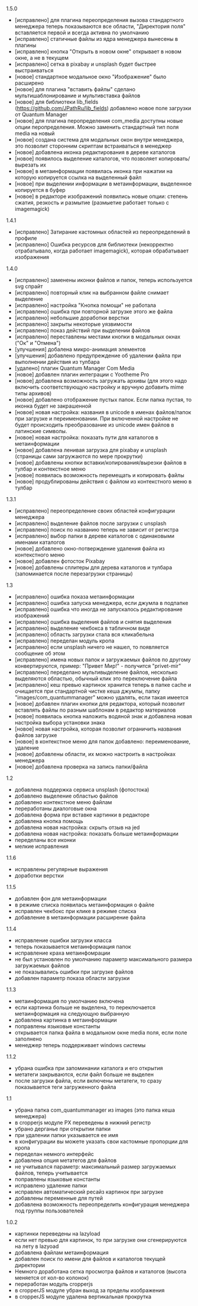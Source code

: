 1.5.0
- [исправлено] для плагина переопределения вызова стандартного менеджера теперь показываются все области, "Директория поля" вставляется первой и всегда активна по умолчанию
- [исправлено] статичные файлы из ядра менеджера вынесены в плагины
- [исправлено] кнопка "Открыть в новом окне" открывает в новом окне, а не в текущем
- [исправлено] сетка в pixabay и unsplash будет быстрее выстраиваться
- [новое] стандартное модальное окно "Изображение" было расширено
- [новое] для плагина "вставить файлы" сделано мультишаблонирование и мультивставка файлов
- [новое] для библиотеки lib_fields (https://github.com/JPathRu/lib_fields) добавлено новое поле загрузки от Quantum Manager
- [новое] для плагина перопределения com_media доступны новые опции перопределения. Можно заменить стандартный тип поля media на новый 
- [новое] создана система для модальных окон внутри менеджера, это позволит сторонним скриптам встраиваться в менеджер
- [новое] добавлена иконка редактирования в дереве каталогов
- [новое] появилось выделение каталогов, что позволяет копировать/вырезать их
- [новое] в метаинформации появилась иконка при нажатии на которую копируется ссылка на выделенный файл
- [новое] при выделении информации в метаинформации, выделенное копируется в буфер
- [новое] в редакторе изображений появились новые опции: степень сжатия, резкость и размытие (размыетие работает только с imagemagick)

1.4.1
- [исправлено] Затирание кастомных областей из переопределений в профиле
- [исправлено] Ошибка ресурсов для библиотеки (некорректно отрабатывало, когда работает imagemagick), которая обрабатывает изображения

1.4.0
- [исправлено] заменены иконки файлов и папок, теперь используется svg спрайт
- [исправлено] повторный клик на выбранном файле снимает выделение
- [исправлено] настройка "Кнопка помощи" не работала
- [исправлено] ошибка при повторной загрузке этого же файла
- [исправлено] небольшие доработки верстки
- [исправлено] закрыты некоторые уязвимости
- [исправлено] показ действий при выделении файлов
- [исправлено] переставлены местами кнопки в модальных окнах ("Ок" и "Отмена")
- [улучшения] добалена микро-анимация элементов
- [улучшения] добавлено предупреждение об удалении файла при выполнении действия из тулбара
- [удалено] плагин Quantum Manager Com Media
- [новое] добавлен плагин интеграции с Yootheme Pro
- [новое] добавлена возможность загружать архивы (для этого надо включить соответствующую настройку и вручную добавить mime типы архивов)
- [новое] добавлено отображение пустых папок. Если папка пустая, то иконка будет не закрашенной
- [новое] новая настройка: названия в unicode в именах файлов/папок при загрузке и переименовании. При включенной настройке не будет происходить преобразование из unicode имен файлов в латинские символы.
- [новое] новая настройка: показать пути для каталогов в метаинформации
- [новое] добавлена ленивая загрузка для pixabay и unsplash (страницы сами загружаются по мере прокрутки)
- [новое] добавлены кнопки вставки/копирования/вырезки файлов в тулбар и контекстное меню
- [новое] появилась возможность перемещать и копировать файлы
- [новое] продублированы действия с файлом из контекстного меню в тулбар

1.3.1
- [исправлено] переопределение своих областей конфигурации менеджера
- [исправлено] выделение файлов после загрузки с unsplash
- [исправлено] поиск по названию теперь не зависит от регистра
- [исправлено] выбор папки в дереве каталогов с одинаковыми именами каталогов
- [новое] добавлено окно-потверждение удаления файла из контекстного меню
- [новое] добавлен фотосток Pixabay 
- [новое] добавлены сплитеры для дерева каталогов и тулбара (запоминается после перезагрузки страницы)

1.3
- [исправлено] ошибка показа метаинформации
- [исправлено] ошибка запуска менеджера, если джумла в подпапке
- [исправлено] ошибка что иногда не запускалось редактирование изображений
- [исправлено] ошибка выделения файлов и снятия выделения
- [исправлено] выделение чекбокса в табличном виде
- [исправлено] область загрузки стала вся кликабельна
- [исправлено] переделан модуль кропа
- [исправлено] если unsplash ничего не нашел, то появляется сообщение об этом
- [исправлено] имена новых папок и загружаемых файлов по другому конвертируются, пример: "Привет Мир!" - получится "privet-mir"
- [исправлено] переделано мультивыделение файлов, несколько выделяются областью, обычный клик это переключение файла
- [исправлено] кеш превью картинок хранится теперь в папке cache и очищается при стандартной чистке кеша джумлы, папку "images/com_quantummanager" можно удалять, если такая имеется
- [новое] добавлен плагин кнопки для редактора, который позволит вставлять файлы по разным шаблонам в редактор материалов
- [новое] появилась кнопка наложить водяной знак и добавлена новая настройка выбора установки знака
- [новое] новая настройка, которая позволит ограничить названия файлов загрузке
- [новое] в контекстное меню для папок добавлено: переименование, удаление
- [новое] добавлены области, их можно настроить в настройках менеджера
- [новое] добавлена проверка на запись папки/файла 

1.2
- добавлена поддержка сервиса unsplash (фотостока)
- добавлено выделение областью файлов
- добавлено контекстное меню файлам
- переработаны диалоговые окна
- добавлена форма при вставке картинки в редакторе
- добавлена кнопка помощь
- добавлена новая настройка: скрыть отзыв на jed
- добавлена новая настройка: показать больше метаинформации
- переделаны все иконки 
- мелкие исправления

1.1.6
- исправлены регулярные выражения
- доработки верстки

1.1.5
- добавлен фон для метаинформации
- в режиме списка появилась метаинформация о файле
- исправлен чекбокс при клике в режиме списка
- добавление в метаинформации расширение файла

1.1.4
- исправление ошибки загрузки класса
- теперь показывается метаинформация папок
- исправление краха метаинфомрации
- не был установлен по умолчанию параметр максимального размера загружаемых файлов
- не показывались ошибки при загрузке файлов
- добавлен параметр показа области загрузки

1.1.3
- метаинформация по умолчанию включена
- если картинка больше не выделена, то переключается метаинформация на следующую выбранную
- добавлена картинка в метаинформации
- поправлены языковые константы
- открывается папка файла в модальном окне media поля, если поле заполнено
- менеджер теперь поддерживает windows системы

1.1.2
- убрана ошибка при запоминании каталога и его открытия
- метатеги закрываются, если файл больше не выделен
- после загрузки файла, если включены метатеги, то сразу показывается теги загруженного файла

1.1
- убрана папка com_quantummanager из images (это папка кеша менеджера)
- в cropperjs модуле PX переведены в нижний регистр
- убрано дерганье при открытии папки
- при удалении папки указывается ее имя 
- в конфигурации вы можете указать свои кастомные пропорции для кропа
- переделан немного интерфейс
- добавлена опция метатегов для файлов
- не учитывался параметр: максимальный размер загружаемых файлов, теперь учитывается
- поправлены языковые константы
- исправлено удаление папки
- исправлен автоматический ресайз картинок при загрузке
- добавлены переменные для путей
- добавлена возможность переопределить конфигурация менеджера под группы пользователей

1.0.2
- картинки переведены на lazyload
- если нет превью для картинок, то при загрузке они сгенерируются на лету в lazyoad
- добавлена файлам метаинформация
- добавлен поиск по имени для файлов и каталогов текущей директории 
- Немного доработана сетка просмотра файлов и каталогов (высота меняется от кол-во колонок)
- переработан модуль cropperjs
- в cropperJS модуле убран выход за пределы изображения
- в cropperJS модуле удалена вертикальная прокрутка
